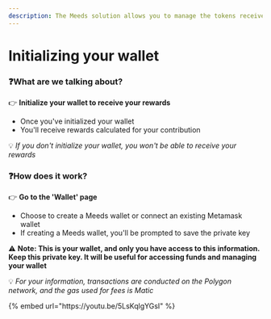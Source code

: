 ```yaml
---
description: The Meeds solution allows you to manage the tokens received as a reward for your contribution
---
```


# Initializing your wallet

### :question:What are we talking about?

:point_right: **Initialize your wallet to receive your rewards**

- Once you've initialized your wallet
- You'll receive rewards calculated for your contribution

:bulb: _If you don't initialize your wallet, you won't be able to receive your rewards_

### :question:How does it work?

:point_right: **Go to the 'Wallet' page**

- Choose to create a Meeds wallet or connect an existing Metamask wallet
- If creating a Meeds wallet, you'll be prompted to save the private key

:warning: **Note: This is your wallet, and only you have access to this information. Keep this private key. It will be useful for accessing funds and managing your wallet**

:bulb: _For your information, transactions are conducted on the Polygon network, and the gas used for fees is Matic_

{% embed url="https\://youtu.be/5LsKqlgYGsI" %}
